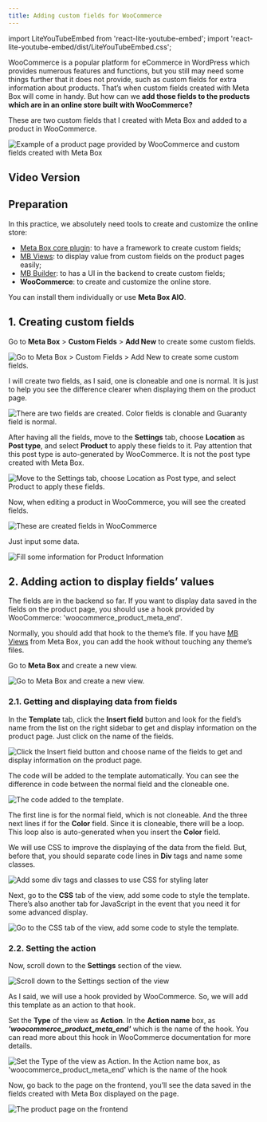 ```yaml
---
title: Adding custom fields for WooCommerce
---
```

import LiteYouTubeEmbed from 'react-lite-youtube-embed';
import 'react-lite-youtube-embed/dist/LiteYouTubeEmbed.css';

WooCommerce is a popular platform for eCommerce in WordPress which provides numerous features and functions, but you still may need some things further that it does not provide, such as custom fields for extra information about products. That’s when custom fields created with Meta Box will come in handy. But how can we **add those fields to the products which are in an online store built with WooCommerce?**

These are two custom fields that I created with Meta Box and added to a product in WooCommerce.

![Example of a product page provided by WooCommerce and custom fields created with Meta Box](https://i.imgur.com/gvZlE3X.png)

## Video Version

<LiteYouTubeEmbed id='XzymaqzE8kw' />

## Preparation

In this practice, we absolutely need tools to create and customize the online store:

* [Meta Box core plugin](https://wordpress.org/plugins/meta-box/): to have a framework to create custom fields;
* [MB Views](https://metabox.io/plugins/mb-views/): to display value from custom fields on the product pages easily;
* [MB Builder](https://metabox.io/plugins/meta-box-builder/): to has a UI in the backend to create custom fields;
* **WooCommerce**: to create and customize the online store.

You can install them individually or use **Meta Box AIO**.

## 1. Creating custom fields

Go to **Meta Box** > **Custom Fields** > **Add New** to create some custom fields.

![Go to Meta Box > Custom Fields > Add New to create some custom fields.](https://i.imgur.com/B9c25Gq.png)

I will create two fields, as I said, one is cloneable and one is normal. It is just to help you see the difference clearer when displaying them on the product page.

![There are two fields are created. Color fields is clonable and Guaranty field is normal.](https://i.imgur.com/Wxlvra5.png)

After having all the fields, move to the **Settings** tab, choose **Location** as **Post type**, and select **Product** to apply these fields to it. Pay attention that this post type is auto-generated by WooCommerce. It is not the post type created with Meta Box.

![Move to the Settings tab, choose Location as Post type, and select Product to apply these fields.](https://i.imgur.com/H5DPos2.png)

Now, when editing a product in WooCommerce, you will see the created fields.

![These are created fields in WooCommerce](https://i.imgur.com/LKemwaP.png)

Just input some data.

![Fill some information for Product Information](https://i.imgur.com/uZ6CJmH.png)

## 2. Adding action to display fields’ values

The fields are in the backend so far. If you want to display data saved in the fields on the product page, you should use a hook provided by WooCommerce: 'woocommerce_product_meta_end'.

Normally, you should add that hook to the theme’s file. If you have [MB Views](https://metabox.io/plugins/mb-views/) from Meta Box, you can add the hook without touching any theme’s files.

Go to **Meta Box** and create a new view.

![Go to Meta Box and create a new view.](https://i.imgur.com/iEjXYmx.png)

### 2.1. Getting and displaying data from fields

In the **Template** tab, click the **Insert field** button and look for the field’s name from the list on the right sidebar to get and display information on the product page. Just click on the name of the fields.

![Click the Insert field button and choose name of the fields to get and display information on the product page.](https://i.imgur.com/8Xn0cEN.png)

The code will be added to the template automatically. You can see the difference in code between the normal field and the cloneable one.

![The code added to the template.](https://i.imgur.com/QAZ3Oxq.png)

The first line is for the normal field, which is not cloneable. And the three next lines if for the **Color** field. Since it is cloneable, there will be a loop. This loop also is auto-generated when you insert the **Color** field.

We will use CSS to improve the displaying of the data from the field. But, before that, you should separate code lines in **Div** tags and name some classes.

![Add some div tags and classes to use CSS for styling later](https://i.imgur.com/KeCwVDQ.png)

Next, go to the **CSS** tab of the view, add some code to style the template. There’s also another tab for JavaScript in the event that you need it for some advanced display.

![Go to the CSS tab of the view, add some code to style the template.](https://i.imgur.com/gcc7td2.png)

### 2.2. Setting the action

Now, scroll down to the **Settings** section of the view.

![Scroll down to the Settings section of the view](https://i.imgur.com/Kbk1wsC.png)

As I said, we will use a hook provided by WooCommerce. So, we will add this template as an action to that hook.

Set the **Type** of the view as **Action**. In the **Action name** box, as **_'woocommerce_product_meta_end'_** which is the name of the hook. You can read more about this hook in WooCommerce documentation for more details.

![Set the Type of the view as Action. In the Action name box, as 'woocommerce_product_meta_end' which is the name of the hook](https://i.imgur.com/BG80UKj.png)

Now, go back to the page on the frontend, you’ll see the data saved in the fields created with Meta Box displayed on the page.

![The product page on the frontend](https://i.imgur.com/bqYcREc.png)


